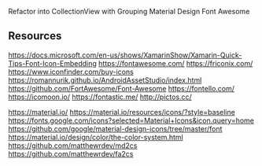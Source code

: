 ﻿
Refactor into CollectionView with Grouping
	Material Design
	Font Awesome


## Resources
https://docs.microsoft.com/en-us/shows/XamarinShow/Xamarin-Quick-Tips-Font-Icon-Embedding
https://fontawesome.com/
https://friconix.com/
https://www.iconfinder.com/buy-icons
https://romannurik.github.io/AndroidAssetStudio/index.html
https://github.com/FortAwesome/Font-Awesome
https://fontello.com/
https://icomoon.io/
https://fontastic.me/
http://pictos.cc/

https://material.io/
https://material.io/resources/icons/?style=baseline
https://fonts.google.com/icons?selected=Material+Icons&icon.query=home
https://github.com/google/material-design-icons/tree/master/font
https://material.io/design/color/the-color-system.html
https://github.com/matthewrdev/md2cs
https://github.com/matthewrdev/fa2cs
